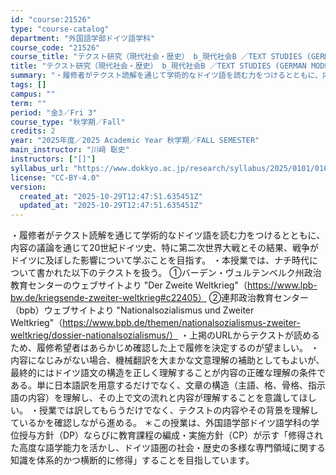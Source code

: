 ```yaml
---
id: "course:21526"
type: "course-catalog"
department: "外国語学部ドイツ語学科"
course_code: "21526"
course_title: "テクスト研究（現代社会・歴史） b_現代社会B ／TEXT STUDIES (GERMAN MODERN SOCIETY AND HISTORY) b"
title: "テクスト研究（現代社会・歴史） b_現代社会B ／TEXT STUDIES (GERMAN MODERN SOCIETY AND HISTORY) b"
summary: "・履修者がテクスト読解を通じて学術的なドイツ語を読む力をつけるとともに、内容の議論を通じて20世紀ドイツ史、特に第二次世界大戦とその結果、戦争がドイツに及ぼした影響について学ぶことを目指す。 ・本授業では、ナチ時代について書かれた以下のテク…"
tags: []
campus: ""
term: ""
period: "金3／Fri 3"
course_type: "秋学期／Fall"
credits: 2
year: "2025年度／2025 Academic Year 秋学期／FALL SEMESTER"
main_instructor: "川﨑 聡史"
instructors: ["[]"]
syllabus_url: "https://www.dokkyo.ac.jp/research/syllabus/2025/0101/0101_21526_ja_JP.html"
license: "CC-BY-4.0"
version:
  created_at: "2025-10-29T12:47:51.635451Z"
  updated_at: "2025-10-29T12:47:51.635451Z"
---
```

・履修者がテクスト読解を通じて学術的なドイツ語を読む力をつけるとともに、内容の議論を通じて20世紀ドイツ史、特に第二次世界大戦とその結果、戦争がドイツに及ぼした影響について学ぶことを目指す。 ・本授業では、ナチ時代について書かれた以下のテクストを扱う。 ①バーデン・ヴュルテンベルク州政治教育センターのウェブサイトより "Der Zweite Weltkrieg"（https://www.lpb-bw.de/kriegsende-zweiter-weltkrieg#c22405） ②連邦政治教育センター（bpb）ウェブサイトより "Nationalsozialismus und Zweiter Weltkrieg"（https://www.bpb.de/themen/nationalsozialismus-zweiter-weltkrieg/dossier-nationalsozialismus/） ・上掲のURLからテクストが読めるため、履修希望者はあらかじめ確認した上で履修を決定するのが望ましい。 ・内容になじみがない場合、機械翻訳を大まかな文意理解の補助としてもよいが、最終的にはドイツ語文の構造を正しく理解することが内容の正確な理解の条件である。単に日本語訳を用意するだけでなく、文章の構造（主語、格、骨格、指示語の内容）を理解し、その上で文の流れと内容が理解することを意識してほしい。 ・授業では訳してもらうだけでなく、テクストの内容やその背景を理解しているかを確認しながら進める。 ＊この授業は、外国語学部ドイツ語学科の学位授与方針（DP）ならびに教育課程の編成・実施方針（CP）が示す「修得された高度な語学能力を活かし、ドイツ語圏の社会・歴史の多様な専門領域に関する知識を体系的かつ横断的に修得」することを目指しています。
